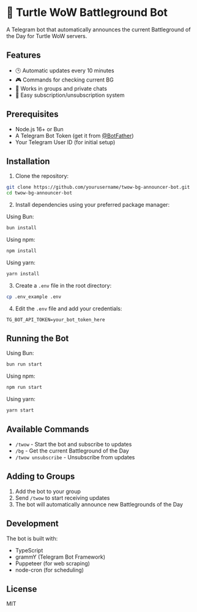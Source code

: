 # 🐢 Turtle WoW Battleground Bot

A Telegram bot that automatically announces the current Battleground of the Day for Turtle WoW servers.

## Features

- 🕒 Automatic updates every 10 minutes
- 🎮 Commands for checking current BG
- 👥 Works in groups and private chats
- 🔔 Easy subscription/unsubscription system

## Prerequisites

- Node.js 16+ or Bun
- A Telegram Bot Token (get it from [@BotFather](https://t.me/botfather))
- Your Telegram User ID (for initial setup)

## Installation

1. Clone the repository:
```bash
git clone https://github.com/yourusername/twow-bg-announcer-bot.git
cd twow-bg-announcer-bot
```

2. Install dependencies using your preferred package manager:

Using Bun:
```bash
bun install
```

Using npm:
```bash
npm install
```

Using yarn:
```bash
yarn install
```

3. Create a `.env` file in the root directory:
```bash
cp .env_example .env
```

4. Edit the `.env` file and add your credentials:
```
TG_BOT_API_TOKEN=your_bot_token_here
```

## Running the Bot

Using Bun:
```bash
bun run start
```

Using npm:
```bash
npm run start
```

Using yarn:
```bash
yarn start
```

## Available Commands

- `/twow` - Start the bot and subscribe to updates
- `/bg` - Get the current Battleground of the Day
- `/twow unsubscribe` - Unsubscribe from updates

## Adding to Groups

1. Add the bot to your group
2. Send `/twow` to start receiving updates
3. The bot will automatically announce new Battlegrounds of the Day

## Development

The bot is built with:
- TypeScript
- grammY (Telegram Bot Framework)
- Puppeteer (for web scraping)
- node-cron (for scheduling)

## License

MIT
